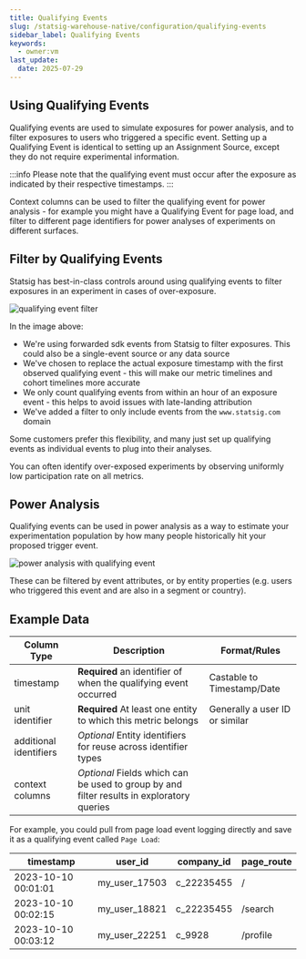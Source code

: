 ```yaml
---
title: Qualifying Events
slug: /statsig-warehouse-native/configuration/qualifying-events
sidebar_label: Qualifying Events
keywords:
  - owner:vm
last_update:
  date: 2025-07-29
---
```


## Using Qualifying Events

Qualifying events are used to simulate exposures for power analysis, and to filter exposures to users who triggered a specific event. Setting up a Qualifying Event is identical to setting up an Assignment Source, except they do not require experimental information.

:::info
Please note that the qualifying event must occur after the exposure as indicated by their respective timestamps.
:::

Context columns can be used to filter the qualifying event for power analysis - for example you might have a Qualifying Event for page load, and filter to different page identifiers for power analyses of experiments on different surfaces.

## Filter by Qualifying Events

Statsig has best-in-class controls around using qualifying events to filter exposures in an experiment in cases of over-exposure.

![qualifying event filter](/img/whn/qe_filter.png)

In the image above:

- We're using forwarded sdk events from Statsig to filter exposures. This could also be a single-event source or any data source
- We've chosen to replace the actual exposure timestamp with the first observed qualifying event - this will make our metric timelines and cohort timelines more accurate
- We only count qualifying events from within an hour of an exposure event - this helps to avoid issues with late-landing attribution
- We've added a filter to only include events from the `www.statsig.com` domain

Some customers prefer this flexibility, and many just set up qualifying events as individual events to plug into their analyses.

You can often identify over-exposed experiments by observing uniformly low participation rate on all metrics.

## Power Analysis

Qualifying events can be used in power analysis as a way to estimate your experimentation population by how many people historically hit your proposed trigger event.

![power analysis with qualifying event](/img/whn/pac_qe.png)

These can be filtered by event attributes, or by entity properties (e.g. users who triggered this event and are also in a segment or country).

## Example Data

| Column Type            | Description                                                                               | Format/Rules                   |
| ---------------------- | ----------------------------------------------------------------------------------------- | ------------------------------ |
| timestamp              | **Required** an identifier of when the qualifying event occurred                          | Castable to Timestamp/Date     |
| unit identifier        | **Required** At least one entity to which this metric belongs                             | Generally a user ID or similar |
| additional identifiers | _Optional_ Entity identifiers for reuse across identifier types                           |                                |
| context columns        | _Optional_ Fields which can be used to group by and filter results in exploratory queries |                                |

For example, you could pull from page load event logging directly and save it as a qualifying event called `Page Load`:

| timestamp           | user_id       | company_id | page_route |
| ------------------- | ------------- | ---------- | ---------- |
| 2023-10-10 00:01:01 | my_user_17503 | c_22235455 | /          |
| 2023-10-10 00:02:15 | my_user_18821 | c_22235455 | /search    |
| 2023-10-10 00:03:12 | my_user_22251 | c_9928     | /profile   |
